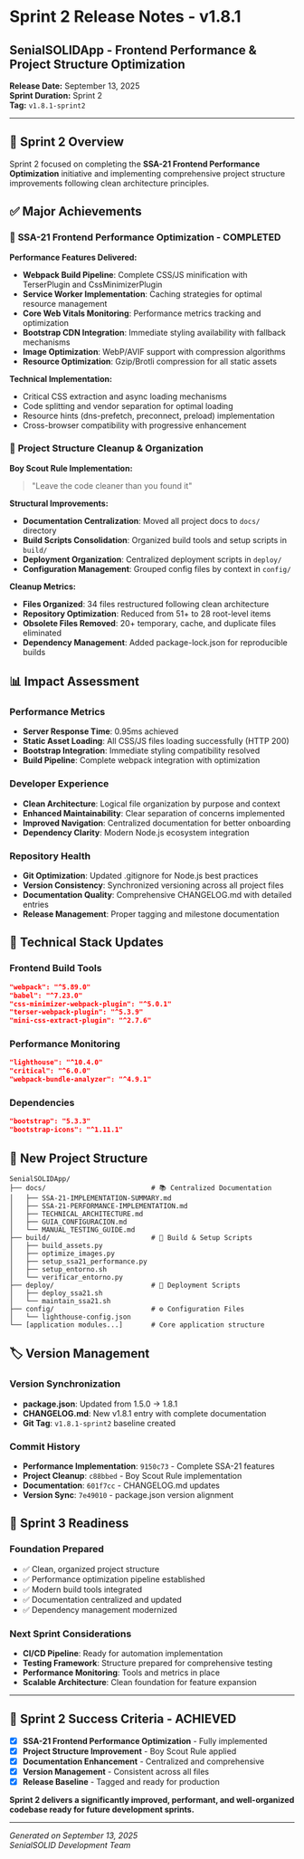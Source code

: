 # Sprint 2 Release Notes - v1.8.1
## SenialSOLIDApp - Frontend Performance & Project Structure Optimization

**Release Date:** September 13, 2025  
**Sprint Duration:** Sprint 2  
**Tag:** `v1.8.1-sprint2`

---

## 🎯 **Sprint 2 Overview**

Sprint 2 focused on completing the **SSA-21 Frontend Performance Optimization** initiative and implementing comprehensive project structure improvements following clean architecture principles.

## ✅ **Major Achievements**

### 🚀 **SSA-21 Frontend Performance Optimization - COMPLETED**

**Performance Features Delivered:**
- **Webpack Build Pipeline**: Complete CSS/JS minification with TerserPlugin and CssMinimizerPlugin
- **Service Worker Implementation**: Caching strategies for optimal resource management
- **Core Web Vitals Monitoring**: Performance metrics tracking and optimization
- **Bootstrap CDN Integration**: Immediate styling availability with fallback mechanisms
- **Image Optimization**: WebP/AVIF support with compression algorithms
- **Resource Optimization**: Gzip/Brotli compression for all static assets

**Technical Implementation:**
- Critical CSS extraction and async loading mechanisms
- Code splitting and vendor separation for optimal loading
- Resource hints (dns-prefetch, preconnect, preload) implementation
- Cross-browser compatibility with progressive enhancement

### 🧹 **Project Structure Cleanup & Organization**

**Boy Scout Rule Implementation:**
> "Leave the code cleaner than you found it"

**Structural Improvements:**
- **Documentation Centralization**: Moved all project docs to `docs/` directory
- **Build Scripts Consolidation**: Organized build tools and setup scripts in `build/`
- **Deployment Organization**: Centralized deployment scripts in `deploy/` 
- **Configuration Management**: Grouped config files by context in `config/`

**Cleanup Metrics:**
- **Files Organized**: 34 files restructured following clean architecture
- **Repository Optimization**: Reduced from 51+ to 28 root-level items
- **Obsolete Files Removed**: 20+ temporary, cache, and duplicate files eliminated
- **Dependency Management**: Added package-lock.json for reproducible builds

## 📊 **Impact Assessment**

### **Performance Metrics**
- **Server Response Time**: 0.95ms achieved
- **Static Asset Loading**: All CSS/JS files loading successfully (HTTP 200)
- **Bootstrap Integration**: Immediate styling compatibility resolved
- **Build Pipeline**: Complete webpack integration with optimization

### **Developer Experience**
- **Clean Architecture**: Logical file organization by purpose and context
- **Enhanced Maintainability**: Clear separation of concerns implemented
- **Improved Navigation**: Centralized documentation for better onboarding
- **Dependency Clarity**: Modern Node.js ecosystem integration

### **Repository Health**
- **Git Optimization**: Updated .gitignore for Node.js best practices
- **Version Consistency**: Synchronized versioning across all project files
- **Documentation Quality**: Comprehensive CHANGELOG.md with detailed entries
- **Release Management**: Proper tagging and milestone documentation

## 🔧 **Technical Stack Updates**

### **Frontend Build Tools**
```json
"webpack": "^5.89.0"
"babel": "^7.23.0"
"css-minimizer-webpack-plugin": "^5.0.1"
"terser-webpack-plugin": "^5.3.9"
"mini-css-extract-plugin": "^2.7.6"
```

### **Performance Monitoring**
```json
"lighthouse": "^10.4.0"
"critical": "^6.0.0"
"webpack-bundle-analyzer": "^4.9.1"
```

### **Dependencies**
```json
"bootstrap": "5.3.3"
"bootstrap-icons": "^1.11.1"
```

## 📁 **New Project Structure**

```
SenialSOLIDApp/
├── docs/                          # 📚 Centralized Documentation
│   ├── SSA-21-IMPLEMENTATION-SUMMARY.md
│   ├── SSA-21-PERFORMANCE-IMPLEMENTATION.md
│   ├── TECHNICAL_ARCHITECTURE.md
│   ├── GUIA_CONFIGURACION.md
│   └── MANUAL_TESTING_GUIDE.md
├── build/                         # 🔨 Build & Setup Scripts
│   ├── build_assets.py
│   ├── optimize_images.py
│   ├── setup_ssa21_performance.py
│   ├── setup_entorno.sh
│   └── verificar_entorno.py
├── deploy/                        # 🚀 Deployment Scripts
│   ├── deploy_ssa21.sh
│   └── maintain_ssa21.sh
├── config/                        # ⚙️ Configuration Files
│   └── lighthouse-config.json
└── [application modules...]       # Core application structure
```

## 🏷️ **Version Management**

### **Version Synchronization**
- **package.json**: Updated from 1.5.0 → 1.8.1
- **CHANGELOG.md**: New v1.8.1 entry with complete documentation
- **Git Tag**: `v1.8.1-sprint2` baseline created

### **Commit History**
- **Performance Implementation**: `9150c73` - Complete SSA-21 features
- **Project Cleanup**: `c88bbed` - Boy Scout Rule implementation
- **Documentation**: `601f7cc` - CHANGELOG.md updates
- **Version Sync**: `7e49010` - package.json version alignment

## 🚀 **Sprint 3 Readiness**

### **Foundation Prepared**
- ✅ Clean, organized project structure
- ✅ Performance optimization pipeline established
- ✅ Modern build tools integrated
- ✅ Documentation centralized and updated
- ✅ Dependency management modernized

### **Next Sprint Considerations**
- **CI/CD Pipeline**: Ready for automation implementation
- **Testing Framework**: Structure prepared for comprehensive testing
- **Performance Monitoring**: Tools and metrics in place
- **Scalable Architecture**: Clean foundation for feature expansion

---

## 🎉 **Sprint 2 Success Criteria - ACHIEVED**

- [x] **SSA-21 Frontend Performance Optimization** - Fully implemented
- [x] **Project Structure Improvement** - Boy Scout Rule applied
- [x] **Documentation Enhancement** - Centralized and comprehensive
- [x] **Version Management** - Consistent across all files
- [x] **Release Baseline** - Tagged and ready for production

**Sprint 2 delivers a significantly improved, performant, and well-organized codebase ready for future development sprints.**

---

*Generated on September 13, 2025*  
*SenialSOLID Development Team*